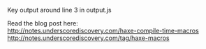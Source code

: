 Key output around line 3 in output.js

Read the blog post here:   
http://notes.underscorediscovery.com/haxe-compile-time-macros   
http://notes.underscorediscovery.com/tag/haxe-macros
